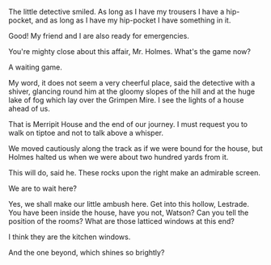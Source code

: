 The little detective smiled. As long as I have my trousers I have a
hip-pocket, and as long as I have my hip-pocket I have something in
it.

Good! My friend and I are also ready for emergencies.

You're mighty close about this affair, Mr. Holmes. What's the game
now?

A waiting game.

My word, it does not seem a very cheerful place, said the detective
with a shiver, glancing round him at the gloomy slopes of the hill and
at the huge lake of fog which lay over the Grimpen Mire. I see the
lights of a house ahead of us.

That is Merripit House and the end of our journey. I must request you
to walk on tiptoe and not to talk above a whisper.

We moved cautiously along the track as if we were bound for the house,
but Holmes halted us when we were about two hundred yards from it.

This will do, said he. These rocks upon the right make an
admirable screen.

We are to wait here?

Yes, we shall make our little ambush here. Get into this hollow,
Lestrade. You have been inside the house, have you not, Watson? Can you
tell the position of the rooms? What are those latticed windows at this
end?

I think they are the kitchen windows.

And the one beyond, which shines so brightly?
